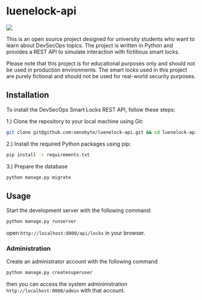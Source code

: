 # luenelock-api

![](https://github.com/xenobyte/luenelock-api/actions/workflows/sast.yml/badge.svg)

This is an open source project designed for university students who want to learn about DevSecOps topics. The project is written in Python and provides a REST API to simulate interaction with fictitious smart locks.

Please note that this project is for educational purposes only and should not be used in production environments. The smart locks used in this project are purely fictional and should not be used for real-world security purposes.

## Installation

To install the DevSecOps Smart Locks REST API, follow these steps:

1.) Clone the repository to your local machine using Git:

```bash
git clone git@github.com:xenobyte/luenelock-api.git && cd luenelock-api
```

2.) Install the required Python packages using pip:

```bash
pip install -r requirements.txt
```

3.) Prepare the database
```bash
python manage.py migrate
```

## Usage

Start the development server with the following command:

```bash
python manage.py runserver
```

open `http://localhost:8000/api/locks` in your browser.

### Administration

Create an administrator account with the following command

```bash
python manage.py createsuperuser
```

then you can access the system admininistration `http://localhost:8000/admin` with that account.
